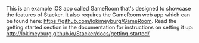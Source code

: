 This is an example iOS app called GameRoom that's designed to showcase the features of Stacker. It also requires the GameRoom web app which can be found here: https://github.com/lokimeyburg/GameRoom. Read the getting started section in the documentation for instructions on setting it up: http://lokimeyburg.github.io/Stacker/docs/getting-started/
